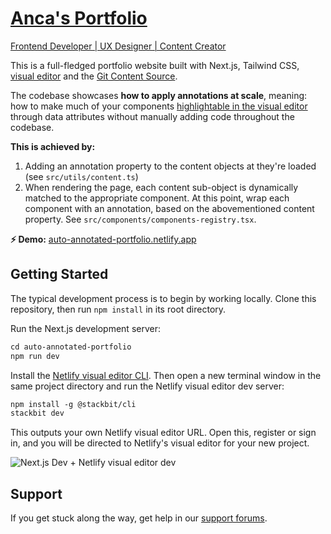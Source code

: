 # [Anca's Portfolio](https://anca.netlify.app/)

[Frontend Developer | UX Designer | Content Creator](https://anca.netlify.app/)

This is a full-fledged portfolio website built with Next.js, Tailwind CSS, [visual editor](https://docs.netlify.com/visual-editor/overview/) and the [Git Content Source](https://docs.netlify.com/create/content-sources/git/).

The codebase showcases **how to apply annotations at scale**, meaning: how to make much of your components [highlightable in the visual editor](https://docs.netlify.com/visual-editor/visual-editing/inline-editor/) through data attributes without manually adding code throughout the codebase.

**This is achieved by:**

1. Adding an annotation property to the content objects at they're loaded (see `src/utils/content.ts`)
1. When rendering the page, each content sub-object is dynamically matched to the appropriate component. At this point, wrap each component with an annotation, based on the abovementioned content property. See `src/components/components-registry.tsx`.

**⚡ Demo:** [auto-annotated-portfolio.netlify.app](https://auto-annotated-portfolio.netlify.app)


## Getting Started

The typical development process is to begin by working locally. Clone this repository, then run `npm install` in its root directory.

Run the Next.js development server:

```txt
cd auto-annotated-portfolio
npm run dev
```

Install the [Netlify visual editor CLI](https://www.npmjs.com/package/@stackbit/cli). Then open a new terminal window in the same project directory and run the Netlify visual editor dev server:

```txt
npm install -g @stackbit/cli
stackbit dev
```

This outputs your own Netlify visual editor URL. Open this, register or sign in, and you will be directed to Netlify's visual editor for your new project.

![Next.js Dev + Netlify visual editor dev](https://assets.stackbit.com/docs/next-dev-stackbit-dev.png)


## Support

If you get stuck along the way, get help in our [support forums](https://answers.netlify.com/).
